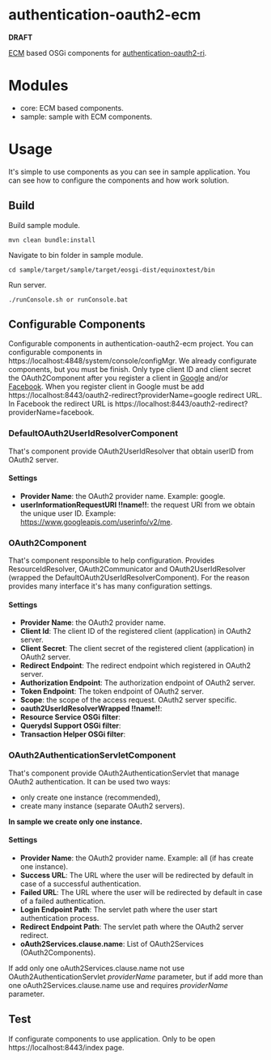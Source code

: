 # authentication-oauth2-ecm
**DRAFT**

[ECM][1] based OSGi components for [authentication-oauth2-ri][2].

# Modules
* core: ECM based components.
* sample: sample with ECM components.

# Usage
It's simple to use components as you can see in sample application. You can see how to configure the components and how work solution.

## Build 

Build sample module.

```
mvn clean bundle:install
```

Navigate to bin folder in sample module.
```
cd sample/target/sample/target/eosgi-dist/equinoxtest/bin
``` 

Run server.
```
./runConsole.sh or runConsole.bat
```

## Configurable Components

Configurable components in authentication-oauth2-ecm project. You can configurable components in https://localhost:4848/system/console/configMgr.
We already configurate components, but you must be finish. Only type client ID and client secret the OAuth2Component after you register a client in [Google][3] and/or [Facebook][4].
When you register client in Google must be add https://localhost:8443/oauth2-redirect?providerName=google redirect URL. In Facebook the redirect URL is https://localhost:8443/oauth2-redirect?providerName=facebook.

### DefaultOAuth2UserIdResolverComponent

That's component provide OAuth2UserIdResolver that obtain userID from OAuth2 server.

#### Settings
* **Provider Name**: the OAuth2 provider name. Example: google.
* **userInformationRequestURI !!name!!**: the request URI from we obtain the unique user ID. Example: https://www.googleapis.com/userinfo/v2/me.

### OAuth2Component

That's component responsible to help configuration. Provides ResourceIdResolver, OAuth2Communicator and OAuth2UserIdResolver (wrapped the DefaultOAuth2UserIdResolverComponent).
For the reason provides many interface it's has many configuration settings.


#### Settings
* **Provider Name**: the OAuth2 provider name.
* **Client Id**: The client ID of the registered client (application) in OAuth2 server.
* **Client Secret**: The client secret of the registered client (application) in OAuth2 server.
* **Redirect Endpoint**: The redirect endpoint which registered in OAuth2 server.
* **Authorization Endpoint**: The authorization endpoint of OAuth2 server.
* **Token Endpoint**: The token endpoint of OAuth2 server. 
* **Scope**: the scope of the access request. OAuth2 server specific.
* **oauth2UserIdResolverWrapped !!name!!**:
* **Resource Service OSGi filter**:
* **Querydsl Support OSGi filter**:
* **Transaction Helper OSGi filter**:

### OAuth2AuthenticationServletComponent

That's component provide OAuth2AuthenticationServlet that manage OAuth2 authentication. It can be used two ways:
* only create one instance (recommended),
* create many instance (separate OAuth2 servers).

**In sample we create only one instance.**

#### Settings
* **Provider Name**: the OAuth2 provider name. Example: all (if has create one instance).
* **Success URL**: The URL where the user will be redirected by default in case of a successful authentication.
* **Failed URL**: The URL where the user will be redirected by default in case of a failed authentication. 
* **Login Endpoint Path**: The servlet path where the user start authentication process.
* **Redirect Endpoint Path**: The servlet path where the OAuth2 server redirect. 
* **oAuth2Services.clause.name**: List of OAuth2Services (OAuth2Components).

If add only one oAuth2Services.clause.name not use OAuth2AuthenticationServlet _providerName_ parameter, but if add more than one oAuth2Services.clause.name use and requires _providerName_ parameter.

## Test

If configurate components to use application. Only to be open https://localhost:8443/index page.

[1]: https://everitorg.wordpress.com/2015/03/24/everit-component-model-1-0-0-release/
[2]: https://github.com/everit-org/authentication-oauth2-ri
[3]: https://developers.google.com/identity/sign-in/web/devconsole-project
[4]: https://developers.facebook.com/docs/apps/register